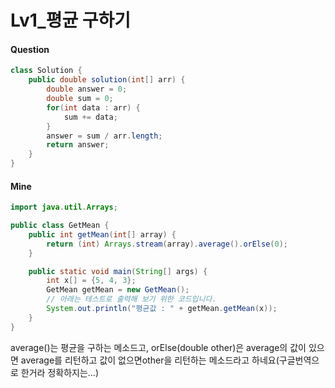 # Lv1_평균 구하기



#### Question

```java
class Solution {
    public double solution(int[] arr) {
        double answer = 0;
        double sum = 0;
        for(int data : arr) {
            sum += data;
        }
        answer = sum / arr.length;
        return answer;
    }
}
```



#### Mine

```java
import java.util.Arrays;

public class GetMean {
    public int getMean(int[] array) {
        return (int) Arrays.stream(array).average().orElse(0);
    }

    public static void main(String[] args) {
        int x[] = {5, 4, 3};
        GetMean getMean = new GetMean();
        // 아래는 테스트로 출력해 보기 위한 코드입니다.
        System.out.println("평균값 : " + getMean.getMean(x));
    }
}
```

average()는 평균을 구하는 메소드고, orElse(double other)은 average의 값이 있으면 average를 리턴하고 값이 없으면other을 리턴하는 메소드라고 하네요(구글번역으로 한거라 정확하지는...)